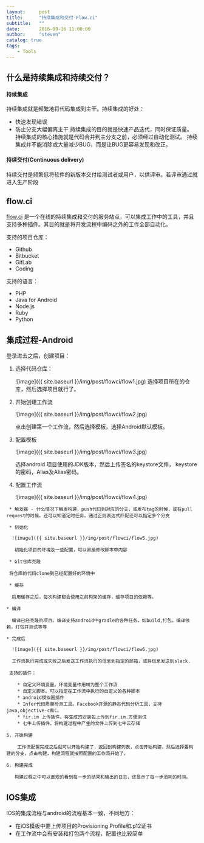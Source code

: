 ```yaml
---
layout:     post
title:      "持续集成和交付-Flow.ci"
subtitle:   ""
date:       2016-09-16 11:00:00
author:     "steven"
catalog: true
tags:
    - Tools
---
```


## 什么是持续集成和持续交付？
####  持续集成
持续集成就是频繁地将代码集成到主干。持续集成的好处：
   * 快速发现错误
   * 防止分支大幅偏离主干
持续集成的目的就是快速产品迭代，同时保证质量。
持续集成的核心措施就是代码合并到主分支之前，必须经过自动化测试。
持续集成并不能消除或大量减少BUG，而是让BUG更容易发现和改正。

#### 持续交付(Continuous delivery)
持续交付是频繁低将软件的新版本交付给测试者或用户，以供评审。若评审通过就进入生产阶段

## flow.ci
[flow.ci](http://flow.ci/) 是一个在线的持续集成和交付的服务站点，可以集成工作中的工具，并且支持多种插件。其目的就是将开发流程中编码之外的工作全部自动化。

支持的项目仓库：
   * Github
   * Bitbucket
   * GitLab
   * Coding

支持的语言：
   * PHP
   * Java for Android
   * Node.js
   * Ruby
   * Python

## 集成过程-Android

登录进去之后，创建项目：

   1. 选择代码仓库：

      ![image]({{ site.baseurl }}/img/post/flowci/flow1.jpg)
      选择项目所在的仓库，然后选择项目就行了。

   2. 开始创建工作流

      ![image]({{ site.baseurl }}/img/post/flowci/flow2.jpg)

      点击创建第一个工作流，然后选择模板，选择Android默认模板。

   3. 配置模板

      ![image]({{ site.baseurl }}/img/post/flowci/flow3.jpg)

      选择android 项目使用的JDK版本，然后上传签名的keystore文件， keystore的密码，Alias及Alias密码。

   4. 配置工作流

      ![image]({{ site.baseurl }}/img/post/flowci/flow4.jpg)

     * 触发器 - 什么情况下触发构建，push代码到对应的分支，或发布tag的时候，或有pull request的时候。还可以知道定时任务。通过正则表达式匹配还可以指定多个分支

     * 初始化

      ![image]({{ site.baseurl }}/img/post/flowci/flow5.jpg)

       初始化项目的环境及一些配置，可以直接修改脚本中内容

     * Git仓库克隆

     将仓库的代码clone到已经配置好的环境中

     * 缓存

      启用缓存之后，每次构建都会使用之前构架的缓存，缓存项目的依赖等。

    * 编译

      编译已经克隆的项目。编译支持android中gradle的各种任务，如build,打包，编译依赖，打包并测试等等

    * 完成后

      ![image]({{ site.baseurl }}/img/post/flowci/flow6.jpg) 

      工作流执行完成或失败之后发送工作流执行的信息到指定的邮箱，或将信息发送到slack.

     支持的插件：

        * 自定义环境变量。环境变量作用域为整个工作流
        * 自定义脚本。可以指定在工作流中执行的自定义的各种脚本
        * android模拟器插件
        * Infer代码质量检测工具。Facebook开源的静态代码分析工具，支持java,objective-c和C。
        * fir.im 上传插件。将生成的安装包上传到fir.im.方便测试
        * 七牛上传插件。将构建过程中产生的文件上传到七牛云存储

    5. 开始构建

        工作流配置完成之后就可以开始构建了，返回到构建列表，点击开始构建，然后选择要构建的分支，点击构建，构建流程就按照配置的工作流开始了。

    6. 构建完成

       构建过程之中可以直观的看到每一步的结果和输出的日志，还显示了每一步消耗的时间。

## IOS集成

   IOS的集成流程与android的流程基本一致，不同地方：

   * 在iOS模板中要上传项目的Provisioning Profile和.p12证书
   * 在工作流中会有安装和打包两个流程，配置也比较简单   
